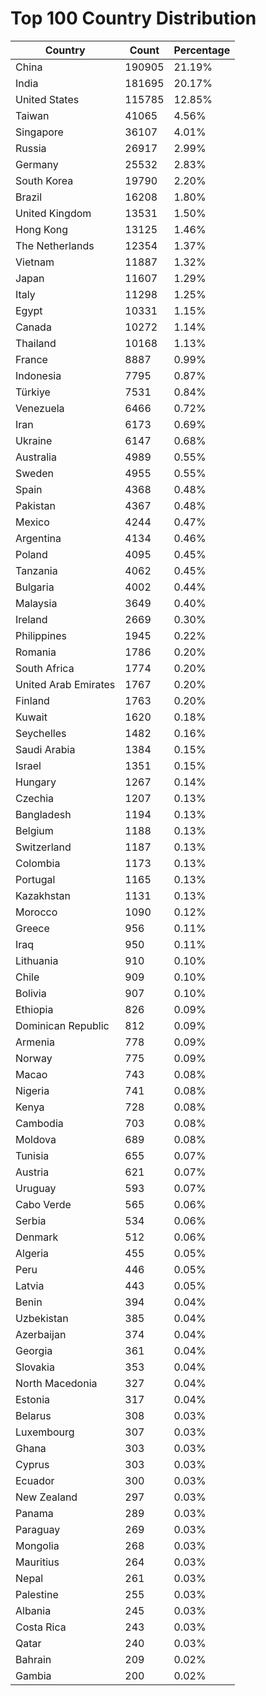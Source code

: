 # Top 100 Country Distribution
| Country | Count | Percentage |
|----|----|----|
| China | 190905 | 21.19% |
| India | 181695 | 20.17% |
| United States | 115785 | 12.85% |
| Taiwan | 41065 | 4.56% |
| Singapore | 36107 | 4.01% |
| Russia | 26917 | 2.99% |
| Germany | 25532 | 2.83% |
| South Korea | 19790 | 2.20% |
| Brazil | 16208 | 1.80% |
| United Kingdom | 13531 | 1.50% |
| Hong Kong | 13125 | 1.46% |
| The Netherlands | 12354 | 1.37% |
| Vietnam | 11887 | 1.32% |
| Japan | 11607 | 1.29% |
| Italy | 11298 | 1.25% |
| Egypt | 10331 | 1.15% |
| Canada | 10272 | 1.14% |
| Thailand | 10168 | 1.13% |
| France | 8887 | 0.99% |
| Indonesia | 7795 | 0.87% |
| Türkiye | 7531 | 0.84% |
| Venezuela | 6466 | 0.72% |
| Iran | 6173 | 0.69% |
| Ukraine | 6147 | 0.68% |
| Australia | 4989 | 0.55% |
| Sweden | 4955 | 0.55% |
| Spain | 4368 | 0.48% |
| Pakistan | 4367 | 0.48% |
| Mexico | 4244 | 0.47% |
| Argentina | 4134 | 0.46% |
| Poland | 4095 | 0.45% |
| Tanzania | 4062 | 0.45% |
| Bulgaria | 4002 | 0.44% |
| Malaysia | 3649 | 0.40% |
| Ireland | 2669 | 0.30% |
| Philippines | 1945 | 0.22% |
| Romania | 1786 | 0.20% |
| South Africa | 1774 | 0.20% |
| United Arab Emirates | 1767 | 0.20% |
| Finland | 1763 | 0.20% |
| Kuwait | 1620 | 0.18% |
| Seychelles | 1482 | 0.16% |
| Saudi Arabia | 1384 | 0.15% |
| Israel | 1351 | 0.15% |
| Hungary | 1267 | 0.14% |
| Czechia | 1207 | 0.13% |
| Bangladesh | 1194 | 0.13% |
| Belgium | 1188 | 0.13% |
| Switzerland | 1187 | 0.13% |
| Colombia | 1173 | 0.13% |
| Portugal | 1165 | 0.13% |
| Kazakhstan | 1131 | 0.13% |
| Morocco | 1090 | 0.12% |
| Greece | 956 | 0.11% |
| Iraq | 950 | 0.11% |
| Lithuania | 910 | 0.10% |
| Chile | 909 | 0.10% |
| Bolivia | 907 | 0.10% |
| Ethiopia | 826 | 0.09% |
| Dominican Republic | 812 | 0.09% |
| Armenia | 778 | 0.09% |
| Norway | 775 | 0.09% |
| Macao | 743 | 0.08% |
| Nigeria | 741 | 0.08% |
| Kenya | 728 | 0.08% |
| Cambodia | 703 | 0.08% |
| Moldova | 689 | 0.08% |
| Tunisia | 655 | 0.07% |
| Austria | 621 | 0.07% |
| Uruguay | 593 | 0.07% |
| Cabo Verde | 565 | 0.06% |
| Serbia | 534 | 0.06% |
| Denmark | 512 | 0.06% |
| Algeria | 455 | 0.05% |
| Peru | 446 | 0.05% |
| Latvia | 443 | 0.05% |
| Benin | 394 | 0.04% |
| Uzbekistan | 385 | 0.04% |
| Azerbaijan | 374 | 0.04% |
| Georgia | 361 | 0.04% |
| Slovakia | 353 | 0.04% |
| North Macedonia | 327 | 0.04% |
| Estonia | 317 | 0.04% |
| Belarus | 308 | 0.03% |
| Luxembourg | 307 | 0.03% |
| Ghana | 303 | 0.03% |
| Cyprus | 303 | 0.03% |
| Ecuador | 300 | 0.03% |
| New Zealand | 297 | 0.03% |
| Panama | 289 | 0.03% |
| Paraguay | 269 | 0.03% |
| Mongolia | 268 | 0.03% |
| Mauritius | 264 | 0.03% |
| Nepal | 261 | 0.03% |
| Palestine | 255 | 0.03% |
| Albania | 245 | 0.03% |
| Costa Rica | 243 | 0.03% |
| Qatar | 240 | 0.03% |
| Bahrain | 209 | 0.02% |
| Gambia | 200 | 0.02% |
